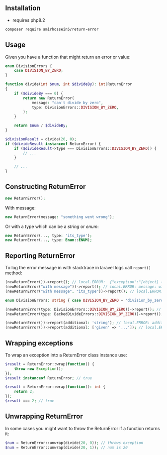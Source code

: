 ## Installation

- requires php8.2

```sh
composer require amirhossein5/return-error
```

## Usage

Given you have a function that might return an error or value:

```php
enum DivisionErrors {
    case DIVISION_BY_ZERO;
}

function divide(int $num, int $divideBy): int|ReturnError
{
    if ($divideBy === 0) {
        return new ReturnError(
            message: "can't divide by zero",
            type: DivisionErrors::DIVISION_BY_ZERO,
        );
    }

    return $num / $divideBy;
}

$divisionResult = divide(20, 0);
if ($divideResult instanceof ReturnError) {
    if ($divideResult->type === DivisionErrors::DIVISION_BY_ZERO)) {
        // ...
    }

    // ...
}
```

## Constructing ReturnError

```php
new ReturnError();
```

With message:

```php
new ReturnError(message: "something went wrong");
```

Or with a type which can be a *string* or *enum*:

```php
new ReturnError(..., type: 'its_type');
new ReturnError(..., type: Enum::ENUM);
```

## Reporting ReturnError

To log the error message in with stacktrace in laravel logs call `report()` method:

```php
(newReturnError())->report(); // local.ERROR:  {"exception":"[object] (Exception(code: 0):  at ...
(newReturnError("with message"))->report(); // local.ERROR: message: with message {"exception...
(newReturnError("with message", "its_type"))->report(); // local.ERROR: message: with message, type: its_type {"exception...

enum DivisionErrors: string { case DIVISION_BY_ZERO = 'division_by_zero'; }

(newReturnError(type: DivisionErrors::DIVISION_BY_ZERO))->report(); // local.ERROR: type: DIVISION_BY_ZERO {"exception...
(newReturnError(type: BackedDivideErrors::DIVISION_BY_ZERO))->report(); // local.ERROR: type: division_by_zero {"exception...

(newReturnError())->report(additional: 'string'); // local.ERROR: additional: "string" {"exception...
(newReturnError())->report(additional: ['given' => '...']); // local.ERROR: additional: {"given":"..."} {"exception...
```

## Wrapping exceptions

To wrap an exception into a ReturnError class instance use:

```php
$result = ReturnError::wrap(function() {
    throw new Exception();
});
$result instanceof ReturnError; // true

$result = ReturnError::wrap(function(): int {
    return 2;
});
$result === 2; // true
```

## Unwrapping ReturnError

In some cases you might want to throw the ReturnError if a function returns it:

```php
$num = ReturnError::unwrap(divide(20, 0)); // throws exception
$num = ReturnError::unwrap(divide(20, 1)); // num is 20
```
